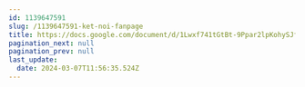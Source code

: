 ```yaml
---
id: 1139647591
slug: /1139647591-ket-noi-fanpage
title: https://docs.google.com/document/d/1Lwxf741tGtBt-9Ppar2lpKohySJfLpAEEaw-73rKWbk
pagination_next: null
pagination_prev: null
last_update:
  date: 2024-03-07T11:56:35.524Z
---
```


